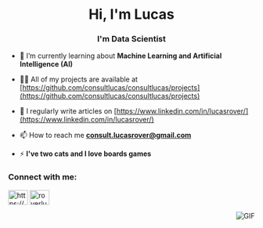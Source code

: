 <h1 align="center">Hi, I'm Lucas </h1>
<h3 align="center">I'm Data Scientist</h3>

- 🌱 I’m currently learning about **Machine Learning and Artificial Intelligence (AI)**

- 👨‍💻 All of my projects are available at [https://github.com/consultlucas/consultlucas/projects](https://github.com/consultlucas/consultlucas/projects)

- 📝 I regularly write articles on [https://www.linkedin.com/in/lucasrover/](https://www.linkedin.com/in/lucasrover/)

- 📫 How to reach me **consult.lucasrover@gmail.com**

- ⚡ **I've two cats and I love boards games**


<h3 align="left">Connect with me:</h3>
<p align="left">
<a href="https://linkedin.com/in/lucasrover/" target="blank"><img align="center" src="https://raw.githubusercontent.com/rahuldkjain/github-profile-readme-generator/master/src/images/icons/Social/linked-in-alt.svg" alt="https://www.linkedin.com/in/lucasrover/" height="30" width="40" /></a>
<a href="https://instagram.com/roverluc/" target="blank"><img align="center" src="https://raw.githubusercontent.com/rahuldkjain/github-profile-readme-generator/master/src/images/icons/Social/instagram.svg" alt="roverluc/" height="30" width="40" /></a>
</p>



<p align="left">
<img align="right" alt="GIF" src="https://raw.githubusercontent.com/sciencepal/sciencepal/master/assets/life_balance.gif"/>


